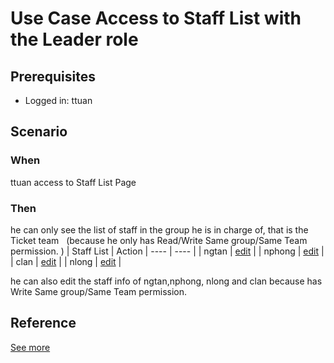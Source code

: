 # Use Case Access to Staff List with the Leader role 

## Prerequisites 
- Logged in: ttuan 

## Scenario 
### When
ttuan access to Staff List Page &nbsp;

### Then 
he can only see the list of staff in the group he is in charge of, that is the Ticket team &nbsp;
(because he only has Read/Write Same group/Same Team permission. )
| Staff List | Action
| ---- | ---- |
| ngtan | [edit]() |
| nphong | [edit]() |
| clan | [edit]() |
| nlong | [edit]() |

he can also edit the staff info of ngtan,nphong, nlong and clan because has Write Same group/Same Team permission. 

## Reference 
[See more](d1_leaders_role_group.md)
